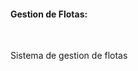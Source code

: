 <h4>Gestion de Flotas:</h4><br/>
<p style="width: 100%; text-align: justify;">Sistema de gestion de flotas</p>
